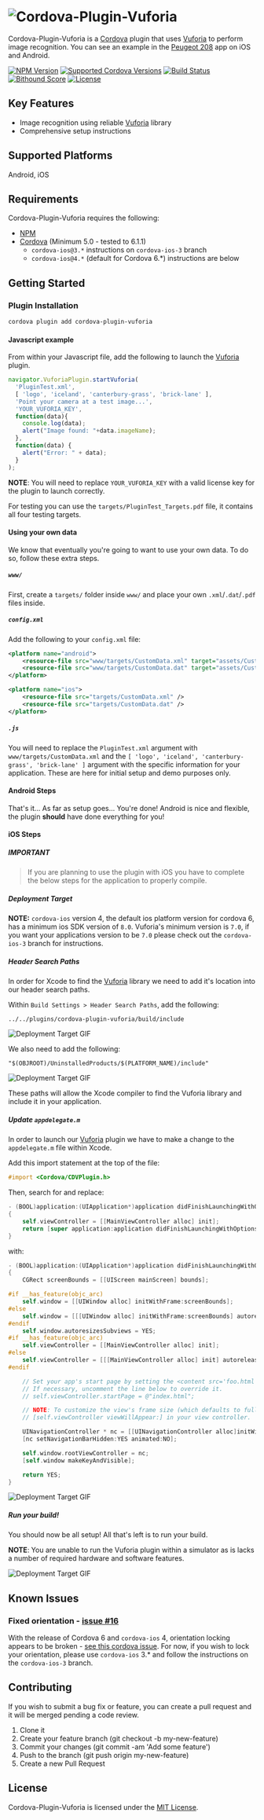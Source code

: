 # ![Cordova-Plugin-Vuforia][logo]
Cordova-Plugin-Vuforia is a [Cordova][cordova] plugin that uses [Vuforia][vuforia] to perform image recognition. You can see an example in the [Peugeot 208][peugeot] app on iOS and Android.

[![NPM Version][shield-npm]][info-npm]
[![Supported Cordova Versions][shield-cordova]][info-npm]
[![Build Status][shield-travis]][info-travis]
[![Bithound Score][shield-bithound]][info-bithound]
[![License][shield-license]][info-license]


## Key Features
- Image recognition using reliable [Vuforia][vuforia] library
- Comprehensive setup instructions


## Supported Platforms
Android, iOS


## Requirements
Cordova-Plugin-Vuforia requires the following:
* [NPM][npm]
* [Cordova][cordova] (Minimum 5.0 - tested to 6.1.1)
  * `cordova-ios@3.*` instructions on `cordova-ios-3` branch
  * `cordova-ios@4.*` (default for Cordova 6.*) instructions are below


## Getting Started
### Plugin Installation
```bash
cordova plugin add cordova-plugin-vuforia
```

#### Javascript example
From within your Javascript file, add the following to launch the [Vuforia][vuforia] plugin.
```javascript
navigator.VuforiaPlugin.startVuforia(
  'PluginTest.xml',
  [ 'logo', 'iceland', 'canterbury-grass', 'brick-lane' ],
  'Point your camera at a test image...',
  'YOUR_VUFORIA_KEY',
  function(data){
    console.log(data);
    alert("Image found: "+data.imageName);
  },
  function(data) {
    alert("Error: " + data);
  }
);
```

**NOTE**: You will need to replace `YOUR_VUFORIA_KEY` with a valid license key for the plugin to launch correctly.

For testing you can use the `targets/PluginTest_Targets.pdf` file, it contains all four testing targets.


#### Using your own data
We know that eventually you're going to want to use your own data. To do so, follow these extra steps.

##### `www/`
First, create a `targets/` folder inside `www/` and place your own `.xml`/`.dat`/`.pdf` files inside.

##### `config.xml`
Add the following to your `config.xml` file:

```xml
<platform name="android">
    <resource-file src="www/targets/CustomData.xml" target="assets/CustomData.xml" />
    <resource-file src="www/targets/CustomData.dat" target="assets/CustomData.dat" />
</platform>

<platform name="ios">
    <resource-file src="targets/CustomData.xml" />
    <resource-file src="targets/CustomData.dat" />
</platform>
```

##### `.js`
You will need to replace the `PluginTest.xml` argument with `www/targets/CustomData.xml` and the `[ 'logo', 'iceland', 'canterbury-grass', 'brick-lane' ]` argument with the specific information for your application. These are here for initial setup and demo purposes only.


#### Android Steps
That's it... As far as setup goes... You're done! Android is nice and flexible, the plugin **should** have done everything for you!


#### iOS Steps
##### IMPORTANT
> If you are planning to use the plugin with iOS you have to complete the below steps for the application to properly compile.


##### Deployment Target
**NOTE:** `cordova-ios` version 4, the default ios platform version for cordova 6, has a minimum ios SDK version of `8.0`. Vuforia's minimum version is `7.0`, if you want your applications version to be `7.0` please check out the `cordova-ios-3` branch for instructions.


##### Header Search Paths
In order for Xcode to find the [Vuforia][vuforia] library we need to add it's location into our header search paths.

Within `Build Settings > Header Search Paths`, add the following:

`../../plugins/cordova-plugin-vuforia/build/include`

![[Deployment Target GIF][stage-3]][stage-3]

We also need to add the following:

`"$(OBJROOT)/UninstalledProducts/$(PLATFORM_NAME)/include"`

![[Deployment Target GIF][stage-4]][stage-4]

These paths will allow the Xcode compiler to find the Vuforia library and include it in your application.


##### Update `appdelegate.m`
In order to launch our [Vuforia][vuforia] plugin we have to make a change to the `appdelegate.m` file within Xcode.

Add this import statement at the top of the file:
```objective-c
#import <Cordova/CDVPlugin.h>
```

Then, search for and replace:
```objective-c
- (BOOL)application:(UIApplication*)application didFinishLaunchingWithOptions:(NSDictionary*)launchOptions
{
    self.viewController = [[MainViewController alloc] init];
    return [super application:application didFinishLaunchingWithOptions:launchOptions];
}
```

with:
```objective-c
- (BOOL)application:(UIApplication*)application didFinishLaunchingWithOptions:(NSDictionary*)launchOptions
{
    CGRect screenBounds = [[UIScreen mainScreen] bounds];

#if __has_feature(objc_arc)
    self.window = [[UIWindow alloc] initWithFrame:screenBounds];
#else
    self.window = [[[UIWindow alloc] initWithFrame:screenBounds] autorelease];
#endif
    self.window.autoresizesSubviews = YES;
#if __has_feature(objc_arc)
    self.viewController = [[MainViewController alloc] init];
#else
    self.viewController = [[[MainViewController alloc] init] autorelease];
#endif

    // Set your app's start page by setting the <content src='foo.html' /> tag in config.xml.
    // If necessary, uncomment the line below to override it.
    // self.viewController.startPage = @"index.html";

    // NOTE: To customize the view's frame size (which defaults to full screen), override
    // [self.viewController viewWillAppear:] in your view controller.

    UINavigationController * nc = [[UINavigationController alloc]initWithRootViewController:self.viewController];
    [nc setNavigationBarHidden:YES animated:NO];

    self.window.rootViewController = nc;
    [self.window makeKeyAndVisible];

    return YES;
}

```

![[Deployment Target GIF][stage-5-2]][stage-5-2]


##### Run your build!
You should now be all setup! All that's left is to run your build.

**NOTE**: You are unable to run the Vuforia plugin within a simulator as is lacks a number of required hardware and software features.

![[Deployment Target GIF][stage-6-2]][stage-6-2]

## Known Issues
### Fixed orientation - [issue #16][issue-16]
With the release of Cordova 6 and `cordova-ios` 4, orientation locking appears to be broken - [see this cordova issue][cordova-orientation-issue]. For now, if you wish to lock your orientation, please use `cordova-ios` 3.* and follow the instructions on the `cordova-ios-3` branch.


## Contributing
If you wish to submit a bug fix or feature, you can create a pull request and it will be merged pending a code review.

1. Clone it
2. Create your feature branch (git checkout -b my-new-feature)
3. Commit your changes (git commit -am 'Add some feature')
4. Push to the branch (git push origin my-new-feature)
5. Create a new Pull Request


## License
Cordova-Plugin-Vuforia is licensed under the [MIT License][info-license].

[logo]: https://cdn.rawgit.com/mattrayner/cordova-plugin-vuforia/d14d00720569fea02d29cded4de3c6e617c87537/images/logo.svg
[stage-3]: https://raw.githubusercontent.com/mattrayner/cordova-plugin-vuforia/master/images/stage-3.gif
[stage-4]: https://raw.githubusercontent.com/mattrayner/cordova-plugin-vuforia/master/images/stage-4.gif
[stage-5-2]: https://raw.githubusercontent.com/mattrayner/cordova-plugin-vuforia/master/images/stage-5-2.gif
[stage-6-2]: https://raw.githubusercontent.com/mattrayner/cordova-plugin-vuforia/master/images/stage-6-2.gif

[cordova]: https://cordova.apache.org/
[vuforia]: https://www.vuforia.com/
[npm]: https://www.npmjs.com
[issue-16]: https://github.com/mattrayner/cordova-plugin-vuforia/issues/16
[cordova-orientation-issue]: https://github.com/apache/cordova-lib/pull/260
[peugeot]: https://itunes.apple.com/gb/app/new-peugeot-208/id1020630968?mt=8

[info-npm]: https://www.npmjs.com/package/cordova-plugin-vuforia
[info-travis]: https://travis-ci.org/mattrayner/cordova-plugin-vuforia
[info-license]: LICENSE
[info-bithound]: https://www.bithound.io/github/mattrayner/cordova-plugin-vuforia
[shield-npm]: https://img.shields.io/npm/v/cordova-plugin-vuforia.svg
[shield-travis]: https://img.shields.io/travis/mattrayner/cordova-plugin-vuforia.svg
[shield-license]: https://img.shields.io/badge/license-MIT-blue.svg
[shield-bithound]: https://www.bithound.io/github/mattrayner/cordova-plugin-vuforia/badges/score.svg
[shield-cordova]: https://img.shields.io/badge/cordova%20support-5.*%20--%206.*-blue.svg
